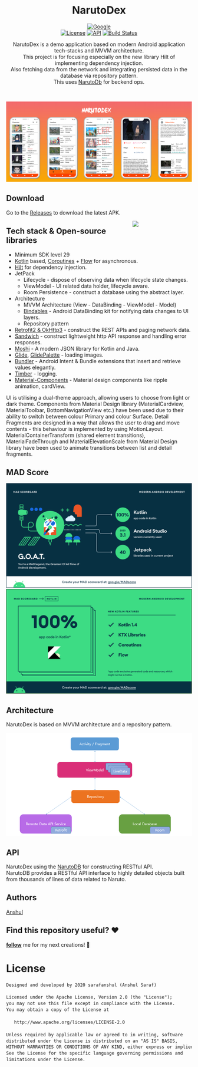 <h1 align="center">NarutoDex</h1>

<p align="center">
  <a href="https://devlibrary.withgoogle.com/products/android/repos/skydoves-pokedex"><img alt="Google" src="https://skydoves.github.io/badges/google-devlib.svg"/></a><br>
  <a href="https://opensource.org/licenses/Apache-2.0"><img alt="License" src="https://img.shields.io/badge/License-Apache%202.0-blue.svg"/></a>
  <a href="https://android-arsenal.com/api?level=21"><img alt="API" src="https://img.shields.io/badge/API-21%2B-brightgreen.svg?style=flat"/></a>
  <a href="https://github.com/sarafanshul/Naruto/actions"><img alt="Build Status" src="https://github.com/skydoves/Pokedex/workflows/Android%20CI/badge.svg"/></a> 
</p>

<p align="center">  
NarutoDex is a demo application based on modern Android application tech-stacks and MVVM architecture.<br>This project is for focusing especially on the new library Hilt of implementing dependency injection.<br>
Also fetching data from the network and integrating persisted data in the database via repository pattern.<br>
  This uses <a href="https://github.com/sarafanshul/NarutoDB">NarutoDb</a> for beckend ops.
</p>
</br>

<p align="center">
<img src="/assets/mockups/naruto_mockup.png"/>
</p>

## Download
Go to the [Releases](https://github.com/sarafanshul/Naruto/releases) to download the latest APK.


<img src="/assets/mockups/app.gif" align="right" width="32%"/>

## Tech stack & Open-source libraries
- Minimum SDK level 29
- [Kotlin](https://kotlinlang.org/) based, [Coroutines](https://github.com/Kotlin/kotlinx.coroutines) + [Flow](https://kotlin.github.io/kotlinx.coroutines/kotlinx-coroutines-core/kotlinx.coroutines.flow/) for asynchronous.
- [Hilt](https://dagger.dev/hilt/) for dependency injection.
- JetPack
  - Lifecycle - dispose of observing data when lifecycle state changes.
  - ViewModel - UI related data holder, lifecycle aware.
  - Room Persistence - construct a database using the abstract layer.
- Architecture
  - MVVM Architecture (View - DataBinding - ViewModel - Model)
  - [Bindables](https://github.com/skydoves/bindables) - Android DataBinding kit for notifying data changes to UI layers.
  - Repository pattern
- [Retrofit2 & OkHttp3](https://github.com/square/retrofit) - construct the REST APIs and paging network data.
- [Sandwich](https://github.com/skydoves/Sandwich) - construct lightweight http API response and handling error responses.
- [Moshi](https://github.com/square/moshi/) - A modern JSON library for Kotlin and Java.
- [Glide](https://github.com/bumptech/glide), [GlidePalette](https://github.com/florent37/GlidePalette) - loading images.
- [Bundler](https://github.com/skydoves/bundler) - Android Intent & Bundle extensions that insert and retrieve values elegantly.
- [Timber](https://github.com/JakeWharton/timber) - logging.
- [Material-Components](https://github.com/material-components/material-components-android) - Material design components like ripple animation, cardView.

UI is utilising a dual-theme approach, allowing users to choose from light or dark theme. Components from Material Design library (MaterialCardview, MaterialToolbar, BottomNavigationView etc.) have been used due to their ability to switch between colour Primary and colour Surface. Detail Fragments are designed in a way that allows the user to drag and move contents - this behaviour is implemented by using MotionLayout. MaterialContainerTransform (shared element transitions), MaterialFadeThrough and MaterialElevationScale from Material Design library have been used to animate transitions between list and detail fragments.

## MAD Score
![summary](./assets/mad/summary.png)
![kotlin](./assets/mad/kotlin.png)

## Architecture
NarutoDex is based on MVVM architecture and a repository pattern.

![architecture](/assets/architecture/mvvm.png)

## API
NarutoDex using the [NarutoDB](https://github.com/sarafanshul/NarutoDB) for constructing RESTful API.<br>
NarutoDB provides a RESTful API interface to highly detailed objects built from thousands of lines of data related to Naruto.

## Authors
[Anshul](https://github.com/sarafanshul)

## Find this repository useful? :heart:
__[follow](https://github.com/sarafanshul)__ me for my next creations! 🤩

# License
```xml
Designed and developed by 2020 sarafanshul (Anshul Saraf)

Licensed under the Apache License, Version 2.0 (the "License");
you may not use this file except in compliance with the License.
You may obtain a copy of the License at

   http://www.apache.org/licenses/LICENSE-2.0

Unless required by applicable law or agreed to in writing, software
distributed under the License is distributed on an "AS IS" BASIS,
WITHOUT WARRANTIES OR CONDITIONS OF ANY KIND, either express or implied.
See the License for the specific language governing permissions and
limitations under the License.
```
